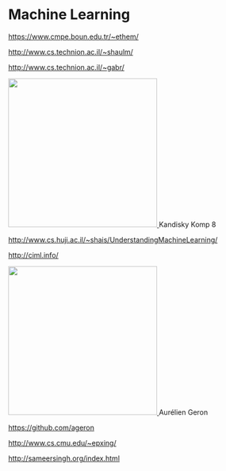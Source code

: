 # Machine Learning

https://www.cmpe.boun.edu.tr/~ethem/

http://www.cs.technion.ac.il/~shaulm/

http://www.cs.technion.ac.il/~gabr/

<a href="https://www.amazon.com/Understanding-Machine-Learning-Theory-Algorithms/dp/1107057132">
<img src= "https://i0.wp.com/www.guggenheim.org/wp-content/uploads/1923/01/37.262_ph_web.jpg"  width="300" />
</a> Kandisky Komp 8

http://www.cs.huji.ac.il/~shais/UnderstandingMachineLearning/

http://ciml.info/

<a href="https://github.com/ageron">
<img src= "https://avatars2.githubusercontent.com/u/76661"  width="300" />
</a> Aurélien Geron

https://github.com/ageron

http://www.cs.cmu.edu/~epxing/

http://sameersingh.org/index.html

